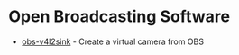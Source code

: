 # Open Broadcasting Software

- [obs-v4l2sink](https://github.com/CatxFish/obs-v4l2sink) - Create a virtual camera from OBS
